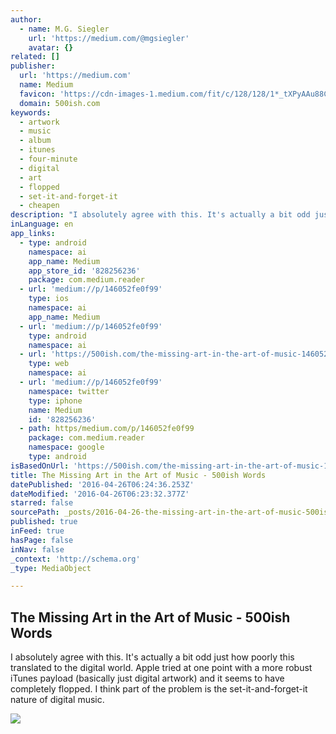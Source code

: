 ```yaml
---
author:
  - name: M.G. Siegler
    url: 'https://medium.com/@mgsiegler'
    avatar: {}
related: []
publisher:
  url: 'https://medium.com'
  name: Medium
  favicon: 'https://cdn-images-1.medium.com/fit/c/128/128/1*_tXPyAAu88Cs-5zezkRZLg.png'
  domain: 500ish.com
keywords:
  - artwork
  - music
  - album
  - itunes
  - four-minute
  - digital
  - art
  - flopped
  - set-it-and-forget-it
  - cheapen
description: "I absolutely agree with this. It's actually a bit odd just how poorly this translated to the digital world. Apple tried at one point with a more robust iTunes payload (basically just digital artwork) and it seems to have completely flopped. I think part of the problem is the set-it-and-forget-it nature of digital music."
inLanguage: en
app_links:
  - type: android
    namespace: ai
    app_name: Medium
    app_store_id: '828256236'
    package: com.medium.reader
  - url: 'medium://p/146052fe0f99'
    type: ios
    namespace: ai
    app_name: Medium
  - url: 'medium://p/146052fe0f99'
    type: android
    namespace: ai
  - url: 'https://500ish.com/the-missing-art-in-the-art-of-music-146052fe0f99'
    type: web
    namespace: ai
  - url: 'medium://p/146052fe0f99'
    namespace: twitter
    type: iphone
    name: Medium
    id: '828256236'
  - path: https/medium.com/p/146052fe0f99
    package: com.medium.reader
    namespace: google
    type: android
isBasedOnUrl: 'https://500ish.com/the-missing-art-in-the-art-of-music-146052fe0f99#.kban704o2'
title: The Missing Art in the Art of Music - 500ish Words
datePublished: '2016-04-26T06:24:36.253Z'
dateModified: '2016-04-26T06:23:32.377Z'
starred: false
sourcePath: _posts/2016-04-26-the-missing-art-in-the-art-of-music-500ish-words.md
published: true
inFeed: true
hasPage: false
inNav: false
_context: 'http://schema.org'
_type: MediaObject

---
```

<article style=""><h1>The Missing Art in the Art of Music - 500ish Words</h1><p>I absolutely agree with this. It's actually a bit odd just how poorly this translated to the digital world. Apple tried at one point with a more robust iTunes payload (basically just digital artwork) and it seems to have completely flopped. I think part of the problem is the set-it-and-forget-it nature of digital music.</p><img src="https://cdn-images-1.medium.com/max/1200/1*Gt0oBU_Pzi23FlNRQpWJRw.jpeg" /></article>